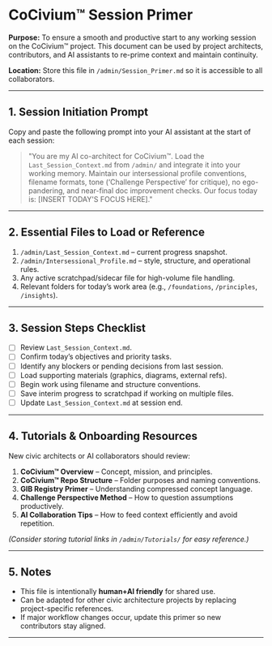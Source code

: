 # CoCivium™ Session Primer

**Purpose:**
To ensure a smooth and productive start to any working session on the CoCivium™ project.
This document can be used by project architects, contributors, and AI assistants to re-prime context and maintain continuity.

**Location:**
Store this file in `/admin/Session_Primer.md` so it is accessible to all collaborators.

---

## 1. Session Initiation Prompt
Copy and paste the following prompt into your AI assistant at the start of each session:

> "You are my AI co-architect for CoCivium™.
> Load the `Last_Session_Context.md` from `/admin/` and integrate it into your working memory.
> Maintain our intersessional profile conventions, filename formats, tone (‘Challenge Perspective’ for critique), no ego-pandering, and near-final doc improvement checks.
> Our focus today is: [INSERT TODAY'S FOCUS HERE]."

---

## 2. Essential Files to Load or Reference
1. `/admin/Last_Session_Context.md` – current progress snapshot.
2. `/admin/Intersessional_Profile.md` – style, structure, and operational rules.
3. Any active scratchpad/sidecar file for high-volume file handling.
4. Relevant folders for today’s work area (e.g., `/foundations`, `/principles`, `/insights`).

---

## 3. Session Steps Checklist
- [ ] Review `Last_Session_Context.md`.
- [ ] Confirm today’s objectives and priority tasks.
- [ ] Identify any blockers or pending decisions from last session.
- [ ] Load supporting materials (graphics, diagrams, external refs).
- [ ] Begin work using filename and structure conventions.
- [ ] Save interim progress to scratchpad if working on multiple files.
- [ ] Update `Last_Session_Context.md` at session end.

---

## 4. Tutorials & Onboarding Resources
New civic architects or AI collaborators should review:
1. **CoCivium™ Overview** – Concept, mission, and principles.
2. **CoCivium™ Repo Structure** – Folder purposes and naming conventions.
3. **GIB Registry Primer** – Understanding compressed concept language.
4. **Challenge Perspective Method** – How to question assumptions productively.
5. **AI Collaboration Tips** – How to feed context efficiently and avoid repetition.

*(Consider storing tutorial links in `/admin/Tutorials/` for easy reference.)*

---

## 5. Notes
- This file is intentionally **human+AI friendly** for shared use.
- Can be adapted for other civic architecture projects by replacing project-specific references.
- If major workflow changes occur, update this primer so new contributors stay aligned.

---

